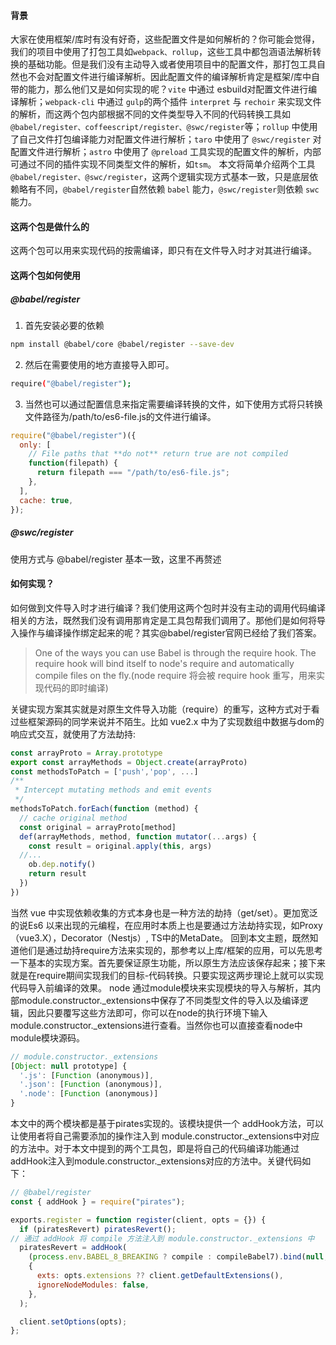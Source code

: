 #### 背景
大家在使用框架/库时有没有好奇，这些配置文件是如何解析的？你可能会觉得，我们的项目中使用了打包工具如`webpack、rollup`，这些工具中都包涵语法解析转换的基础功能。但是我们没有主动导入或者使用项目中的配置文件，那打包工具自然也不会对配置文件进行编译解析。因此配置文件的编译解析肯定是框架/库中自带的能力，那么他们又是如何实现的呢？`vite` 中通过 esbuild对配置文件进行编译解析；`webpack-cli` 中通过 `gulp`的两个插件 `interpret` 与 `rechoir` 来实现文件的解析，而这两个包内部根据不同的文件类型导入不同的代码转换工具如 `@babel/register、coffeescript/register、@swc/register`等；`rollup` 中使用了自己文件打包编译能力对配置文件进行解析；`taro` 中使用了 `@swc/register` 对配置文件进行解析；`astro` 中使用了 `@preload` 工具实现的配置文件的解析，内部可通过不同的插件实现不同类型文件的解析，如`tsm`。
本文将简单介绍两个工具` @babel/register、@swc/register`，这两个逻辑实现方式基本一致，只是底层依赖略有不同，`@babel/register`自然依赖 `babel` 能力，`@swc/register`则依赖 `swc` 能力。

#### 这两个包是做什么的
  这两个包可以用来实现代码的按需编译，即只有在文件导入时才对其进行编译。

#### 这两个包如何使用

##### @babel/register

1. 首先安装必要的依赖
```bash
npm install @babel/core @babel/register --save-dev
```

2. 然后在需要使用的地方直接导入即可。
```bash
require("@babel/register");
```

3. 当然也可以通过配置信息来指定需要编译转换的文件，如下使用方式将只转换文件路径为/path/to/es6-file.js的文件进行编译。
```javascript
require("@babel/register")({
  only: [
    // File paths that **do not** return true are not compiled
    function(filepath) {
      return filepath === "/path/to/es6-file.js";
    },
  ],
  cache: true,
});
```
##### @swc/register
使用方式与 @babel/register 基本一致，这里不再赘述

#### 如何实现？
如何做到文件导入时才进行编译？我们使用这两个包时并没有主动的调用代码编译相关的方法，既然我们没有调用那肯定是工具包帮我们调用了。那他们是如何将导入操作与编译操作绑定起来的呢？其实@babel/register官网已经给了我们答案。

>One of the ways you can use Babel is through the require hook. The require hook will bind itself to node's require and automatically compile files on the fly.(node require 将会被 require hook 重写，用来实现代码的即时编译)

关键实现方案其实就是对原生文件导入功能（require）的重写，这种方式对于看过些框架源码的同学来说并不陌生。比如 vue2.x 中为了实现数组中数据与dom的响应式交互，就使用了方法劫持:

```javascript
const arrayProto = Array.prototype
export const arrayMethods = Object.create(arrayProto)
const methodsToPatch = ['push','pop', ...]
/**
 * Intercept mutating methods and emit events
 */
methodsToPatch.forEach(function (method) {
  // cache original method
  const original = arrayProto[method]
  def(arrayMethods, method, function mutator(...args) {
    const result = original.apply(this, args)
  //...
    ob.dep.notify()
    return result
  })
})
```

当然 vue 中实现依赖收集的方式本身也是一种方法的劫持（get/set）。更加宽泛的说Es6 以来出现的元编程，在应用时本质上也是要通过方法劫持实现，如Proxy（vue3.X），Decorator（Nestjs）, TS中的MetaDate。
回到本文主题，既然知道他们是通过劫持require方法来实现的，那参考以上库/框架的应用，可以先思考一下基本的实现方案。首先要保证原生功能，所以原生方法应该保存起来；接下来就是在require期间实现我们的目标-代码转换。只要实现这两步理论上就可以实现代码导入前编译的效果。
node 通过module模块来实现模块的导入与解析，其内部module.constructor._extensions中保存了不同类型文件的导入以及编译逻辑，因此只要覆写这些方法即可，你可以在node的执行环境下输入module.constructor._extensions进行查看。当然你也可以直接查看node中module模块源码。
```javascript
// module.constructor._extensions
[Object: null prototype] {
  '.js': [Function (anonymous)],
  '.json': [Function (anonymous)],
  '.node': [Function (anonymous)]
}
```
本文中的两个模块都是基于pirates实现的。该模块提供一个 addHook方法，可以让使用者将自己需要添加的操作注入到 module.constructor._extensions中对应的方法中。对于本文中提到的两个工具包，即是将自己的代码编译功能通过addHook注入到module.constructor._extensions对应的方法中。关键代码如下：

```javascript
// @babel/register
const { addHook } = require("pirates");

exports.register = function register(client, opts = {}) {
  if (piratesRevert) piratesRevert();
// 通过 addHook 将 compile 方法注入到 module.constructor._extensions 中
  piratesRevert = addHook(
    (process.env.BABEL_8_BREAKING ? compile : compileBabel7).bind(null, client),
    {
      exts: opts.extensions ?? client.getDefaultExtensions(),
      ignoreNodeModules: false,
    },
  );

  client.setOptions(opts);
};
```